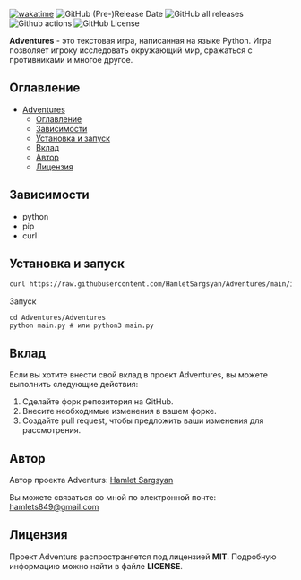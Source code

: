 
[![wakatime](https://wakatime.com/badge/github/HamletSargsyan/Adventures.svg)](https://wakatime.com/badge/github/HamletSargsyan/Adventures) 
![GitHub (Pre-)Release Date](https://img.shields.io/github/release-date-pre/HamletSargsyan/Adventures?color=blue)
![GitHub all releases](https://img.shields.io/github/downloads/HamletSargsyan/Adventures/total?color=blue)
![Github actions](https://github.com/HamletSargsyan/Adventures/actions/workflows/check.yml/badge.svg)
![GitHub License](https://img.shields.io/github/license/HamletSargsyan/Adventures)


**Adventures** - это текстовая игра, написанная на языке Python. Игра позволяет игроку исследовать окружающий мир, сражаться с противниками и многое другое.


## Оглавление

- [Adventures](#adventures)
  - [Оглавление](#оглавление)
  - [Зависимости](#зависимости)
  - [Установка и запуск](#установка-и-запуск)
  - [Вклад](#вклад)
  - [Автор](#автор)
  - [Лицензия](#лицензия)

## Зависимости


* python
* pip
* curl


## Установка и запуск

```bash
curl https://raw.githubusercontent.com/HamletSargsyan/Adventures/main/install.sh | bash
```
Запуск
```
cd Adventures/Adventures
python main.py # или python3 main.py
```


## Вклад

Если вы хотите внести свой вклад в проект Adventures, вы можете выполнить следующие действия:

1. Сделайте форк репозитория на GitHub.
2. Внесите необходимые изменения в вашем форке.
3. Создайте pull request, чтобы предложить ваши изменения для рассмотрения.

## Автор

Автор проекта Adventurs: [Hamlet Sargsyan](https://github.com/HamletSargsyan/)

Вы можете связаться со мной по электронной почте: hamlets849@gmail.com

## Лицензия

Проект Adventurs распространяется под лицензией **MIT**. Подробную информацию можно найти в файле **LICENSE**.

